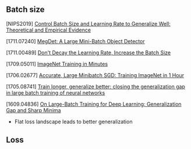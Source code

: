 ## Batch size
[NIPS2019] [Control Batch Size and Learning Rate to Generalize Well: Theoretical and Empirical Evidence]()

[1711.07240] [MegDet: A Large Mini-Batch Object Detector](https://arxiv.org/abs/1711.07240)

[1711.00489] [Don't Decay the Learning Rate, Increase the Batch Size](https://arxiv.org/abs/1711.00489)

[1709.05011] [ImageNet Training in Minutes](https://arxiv.org/abs/1709.05011)

[1706.02677] [Accurate, Large Minibatch SGD: Training ImageNet in 1 Hour](https://arxiv.org/abs/1706.02677)

[1705.08741] [Train longer, generalize better: closing the
generalization gap in large batch training of neural
networks](https://arxiv.org/abs/1705.08741)

[1609.04836] [On Large-Batch Training for Deep Learning: Generalization Gap and Sharp Minima](https://arxiv.org/abs/1609.04836)
  - Flat loss landscape leads to better generalization

## Loss

